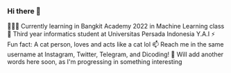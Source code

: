 ### Hi there 👋

👩🏻‍💻 Currently learning in Bangkit Academy 2022 in Machine Learning class
🏫 Third year informatics student at Universitas Persada Indonesia Y.A.I
⚡ Fun fact: A cat person, loves and acts like a cat lol
📫 Reach me in the same username at Instagram, Twitter, Telegram, and Dicoding!
💬 Will add another words here soon, as I'm progressing in something interesting

<!--
**aliifnrhmn/aliifnrhmn** is a ✨ _special_ ✨ repository because its `README.md` (this file) appears on your GitHub profile.

Here are some ideas to get you started:

- 🔭 I’m currently working on ...
- 🌱 I’m currently learning ...
- 👯 I’m looking to collaborate on ...
- 🤔 I’m looking for help with ...
- 💬 Ask me about ...
- 📫 How to reach me: ...
- 😄 Pronouns: ...
- ⚡ Fun fact: ...
-->
